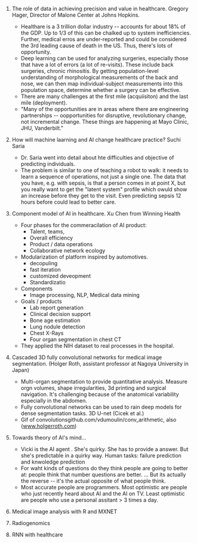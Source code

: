 



1. The role of data in achieving precision and value in healthcare. Gregory Hager, Director of Malone Center at Johns Hopkins.
	- Healthare is a 3 trillion dollar industry -- accounts for about 18% of the GDP. Up to 1/3 of this can be chalked up to system inefficiencies. Further, medical erros are under-reported and could be considered the 3rd leading cause of death in the US. Thus, there's lots of opportunity.
	- Deep learning can be used for analyzing surgeries, especially those that have a lot of errors (a lot of re-visits). These include back surgeries, chronic rhinositis. By getting population-level understanding of morphological measurements of the back and nose, we can then map individual-subject measurements into this population space, determine whether a surgery can be effective.
	- There are many challenges  at the first mile (acquiisiton) and the last mile (deployment). 
	- "Many of the opportunities are in areas where there are engineering partnerships -- oopportunities for disruptive, revolutionary change, not incremental change. These things are happening at Mayo Clinic, JHU, Vanderbilt."

2. How will machine laarning and AI change healthcare practice? Suchi Saria
	- Dr. Saria went into detail about hte difficulties and objective of predicting individuals. 
	- The problem is similar to one of teaching a robot to walk: it needs to learn a sequence of operations, not just a single one. The data that you have, e.g. with sepsis, is that a person comes in at point X, but you really want to get the "latent system" profile which owuld show an increase before they get to the visit. Even predicting sepsis 12 hours before could lead to better care. 

3. Component model of AI in healthcare. Xu Chen from Winning Health
	- Four phases for the commeracilation of AI product: 
		- Talent, teams,
		- Overall efficiency
		- Product / data operations
		- Collaborative network ecology
	- Modularization of platform inspired by automotives. 
		- decopuling
		- fast iteration
		- customized deveopment
		- Standardizatio 
	- Components
		- Image processing, NLP, Medical data mining
	- Goals / products
		- Lab report generation
		- Clinical decision support
		- Bone age estimation
		- Lung nodule  detection
		- Chest X-Rays 
		- Four organ segmentation in chest CT
	- They applied the NIH dataset to real processes in the hospital.

4. Cascaded 3D fully convolutional networks for medical image segmentation. (Holger Roth, assistant professor at Nagoya University in Japan)
	- Multi-organ segmentation to provide quantitative analysis. Measure orgn volumes, shape irregularities, 3d printing and surgical navigation. It's challenging because of the anatomical variability especially in the abdomen.
	- Fully convolutional networks can be used to rain deep models for dense segmentation tasks. 3D U-net (Cicek et al.)
	- Gif of convolutionsgithub.com/vdumoulin/conv_arithmetic, also (www.holgerroth.com)


7. Towards theory of AI's mind...
	- Vicki is the AI agent . She's quirky. She has to provide a answer. But she's predictable in a quirky way. Human tasks: failure prediction and knwoledge prediction
	- For waht kinds of questions do they think people are going to better at: people think that number questions are better. ... But its actually the reverse -- it's the actual opposite of what people think. 
	- Most accurate people are programmers. Most optimistic are people who just recently heard about AI and the AI on TV. Least optimistic are people who use a personal assitant > 3 times a day. 

6. Medical image analysis with R and MXNET
7. Radiogenomics
8. RNN with healthcare
